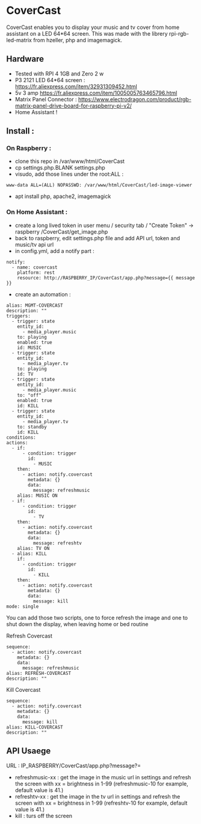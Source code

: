 # CoverCast

CoverCast enables you to display your music and tv cover from home assistant on a LED 64*64 screen. This was made with the librery rpi-rgb-led-matrix from hzeller, php and imagemagick.

## Hardware 
* Tested with RPI 4 1GB and Zero 2 w
* P3 2121 LED 64*64 screen : https://fr.aliexpress.com/item/32931309452.html
* 5v 3 amp https://fr.aliexpress.com/item/1005005763465796.html
* Matrix Panel Connector : https://www.electrodragon.com/product/rgb-matrix-panel-drive-board-for-raspberry-pi-v2/
* Home Assistant ! 

## Install : 

### On Raspberry : 
* clone this repo in /var/www/html/CoverCast
* cp settings.php.BLANK settings.php
* visudo, add those lines under the root:ALL : 
```
www-data ALL=(ALL) NOPASSWD: /var/www/html/CoverCast/led-image-viewer
```
* apt install php, apache2, imagemagick

### On Home Assistant :
* create a long lived token in user menu / security tab / "Create Token" -> raspberry /CoverCast/get_image.php
* back to raspberry, edit settings.php file and add API url, token and music/tv api url 
* in config.yml, add a notify part :
```
notify:
  - name: covercast
    platform: rest
    resource: http://RASPBERRY_IP/CoverCast/app.php?message={{ message }}
```
* create an automation : 
```
alias: MGMT-COVERCAST
description: ""
triggers:
  - trigger: state
    entity_id:
      - media_player.music
    to: playing
    enabled: true
    id: MUSIC
  - trigger: state
    entity_id:
      - media_player.tv
    to: playing
    id: TV
  - trigger: state
    entity_id:
      - media_player.music
    to: "off"
    enabled: true
    id: KILL
  - trigger: state
    entity_id:
      - media_player.tv
    to: standby
    id: KILL
conditions:
actions:
  - if:
      - condition: trigger
        id:
          - MUSIC
    then:
      - action: notify.covercast
        metadata: {}
        data:
          message: refreshmusic
    alias: MUSIC ON
  - if:
      - condition: trigger
        id:
          - TV
    then:
      - action: notify.covercast
        metadata: {}
        data:
          message: refreshtv
    alias: TV ON
  - alias: KILL
    if:
      - condition: trigger
        id:
          - KILL
    then:
      - action: notify.covercast
        metadata: {}
        data:
          message: kill
mode: single
```

You can add those two scripts, one to force refresh the image and one to shut down the display, when leaving home or bed routine

Refresh Covercast
```
sequence:
  - action: notify.covercast
    metadata: {}
    data:
      message: refreshmusic
alias: REFRESH-COVERCAST
description: ""
```
Kill Covercast
```
sequence:
  - action: notify.covercast
    metadata: {}
    data:
      message: kill
alias: KILL-COVERCAST
description: ""
```

## API Usaege

URL : IP_RASPBERRY/CoverCast/app.php?message?=
* refreshmusic-xx : get the image in the music url in settings and refresh the screen with xx = brightness in 1-99 (refreshmusic-10 for example, default value is 41.)
* refreshtv-xx : get the image in the tv url in settings and refresh the screen with xx = brightness in 1-99 (refreshtv-10 for example, default value is 41.)
* kill : turs off the screen

